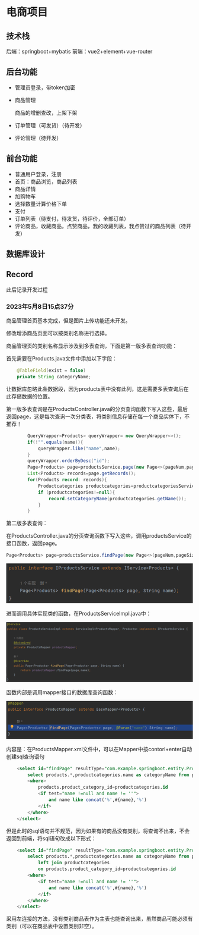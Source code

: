 # 电商项目

## 技术栈

后端：springboot+mybatis
前端：vue2+element+vue-router



## 后台功能

- 管理员登录，带token加密

- 商品管理

  商品的增删查改，上架下架

- 订单管理（可发货）（待开发）

- 评论管理（待开发）

## 前台功能

- 普通用户登录，注册
- 首页：商品浏览，商品列表
- 商品详情
- 加购物车
- 选择数量计算价格下单
- 支付
- 订单列表（待支付，待发货，待评价，全部订单）
- 评论商品，收藏商品，点赞商品，我的收藏列表，我点赞过的商品列表（待开发）



## 数据库设计











## Record

此后记录开发过程

### 2023年5月8日15点37分

商品管理首页基本完成，但是图片上传功能还未开发。

修改增添商品页面可以按类别名称进行选择。



商品管理页的类别名称显示涉及到多表查询，下面是第一版多表查询功能：

首先需要在Products.java文件中添加以下字段：

~~~java
	@TableField(exist = false)
    private String categoryName;
~~~

让数据库忽略此条数据段，因为products表中没有此列，这是需要多表查询后在此存储数据的位置。

第一版多表查询是在ProductsController.java的分页查询函数下写入这些，最后返回page，这是每次查询一次分类表，将类别信息存储在每一个商品实体下，不推荐！

~~~java
        QueryWrapper<Products> queryWrapper= new QueryWrapper<>();
        if(!"".equals(name)){
            queryWrapper.like("name",name);
        }
        queryWrapper.orderByDesc("id");
        Page<Products> page=productsService.page(new Page<>(pageNum,pageSize),queryWrapper);
        List<Products> records=page.getRecords();
        for(Products record: records){
            Productcategories productcategories=productcategoriesService.getById(record.getProductCategoryId());
            if (productcategories!=null){
                record.setCategoryName(productcategories.getName());
            }
        }
~~~

第二版多表查询：

在ProductsController.java的分页查询函数下写入这些，调用productsService的接口函数，返回page。

~~~java
Page<Products> page=productsService.findPage(new Page<>(pageNum,pageSize),name);
~~~

![image-20230508154712468](README.assets/image-20230508154712468.png)

进而调用具体实现类的函数，在ProductsServiceImpl.java中：

![image-20230508154754024](README.assets/image-20230508154754024.png)

函数内部是调用mapper接口的数据库查询函数：

![image-20230508154834653](README.assets/image-20230508154834653.png)

内容是：在ProductsMapper.xml文件中，可以在Mapper中按contorl+enter自动创建sql查询语句

~~~sql
    <select id="findPage" resultType="com.example.springboot.entity.Products">
        select products.*,productcategories.name as categoryName from products,productcategories
        <where>
            products.product_category_id=productcategories.id
            <if test="name !=null and name != ''">
                and name like concat('%',#{name},'%')
            </if>
        </where>
    </select>
~~~

但是此时的sql语句并不规范，因为如果有的商品没有类别，将查询不出来，不会返回到前端，将sql语句改成以下形式：

~~~sql
    <select id="findPage" resultType="com.example.springboot.entity.Products">
        select products.*,productcategories.name as categoryName from products
            left join productcategories
            on products.product_category_id=productcategories.id
        <where>
            <if test="name !=null and name != ''">
                and name like concat('%',#{name},'%')
            </if>
        </where>
    </select>
~~~

采用左连接的方法，没有类别商品表作为主表也能查询出来，虽然商品可能必须有类别（可以在商品表中设置类别非空）。
